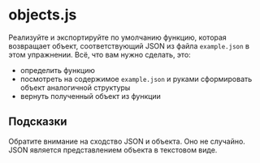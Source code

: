 # objects.js

Реализуйте и экспортируйте по умолчанию функцию, которая возвращает объект, соответствующий JSON из файла `example.json` в этом упражнении. Всё, что вам нужно сделать, это:

* определить функцию
* посмотреть на содержимое `example.json` и руками сформировать объект аналогичной структуры
* вернуть полученный объект из функции

## Подсказки
Обратите внимание на сходство JSON и объекта. Оно не случайно. JSON является представлением объекта в текстовом виде.